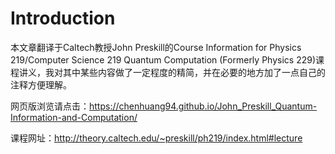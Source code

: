 # Introduction

本文章翻译于Caltech教授John Preskill的Course Information for  Physics 219/Computer Science 219 Quantum Computation (Formerly Physics 229)课程讲义，我对其中某些内容做了一定程度的精简，并在必要的地方加了一点自己的注释方便理解。

网页版浏览请点击：https://chenhuang94.github.io/John_Preskill_Quantum-Information-and-Computation/

课程网址：http://theory.caltech.edu/~preskill/ph219/index.html#lecture